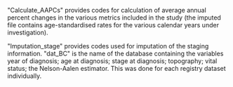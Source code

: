 "Calculate_AAPCs" provides codes for calculation of average annual percent changes in the various metrics included in the study (the imputed file contains age-standardised rates for the various calendar years under investigation).

"Imputation_stage" provides codes used for imputation of the staging information. "dat_BC" is the name of the database containing the variables year of diagnosis; age at diagnosis; stage at diagnosis; topography; vital status; the Nelson-Aalen estimator. This was done for each registry dataset individually.
